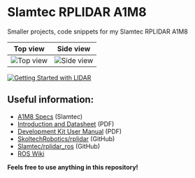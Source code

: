 # Slamtec RPLIDAR A1M8
Smaller projects, code snippets for my Slamtec RPLIDAR A1M8

Top view             |  Side view
:-------------------------:|:-------------------------:
![Top view](https://www.slamtec.com/images/A1-pic-left.png)  |  ![Side view](https://www.slamtec.com/images/A1-pic-right.png)

[![Getting Started with LIDAR](https://i.ibb.co/5hJkhNn/https-i-ytimg-com-vi-Vhb-Fbxy-OI1k-maxresdefault.jpg)](https://youtu.be/VhbFbxyOI1k "Getting Started with LIDAR")

## Useful information:
* [A1M8 Specs] (Slamtec)
* [Introduction and Datasheet] (PDF)
* [Development Kit User Manual] (PDF)
* [SkoltechRobotics/rplidar] (GitHub)
* [Slamtec/rplidar_ros] (GitHub)
* [ROS Wiki]

**Feels free to use anything in this repository!**

[//]:#
[Introduction and Datasheet]: <https://download.slamtec.com/api/download/rplidarkit-a1m8-usermaunal/1.0?lang=en>
[Development Kit User Manual]: <https://download.slamtec.com/api/download/rplidar-a1m8-datasheet/2.3?lang=en>
[SkoltechRobotics/rplidar]: <https://github.com/SkoltechRobotics/rplidar>
[A1M8 Specs]: <https://www.slamtec.com/en/Lidar/A1Spec>
[Slamtec/rplidar_ros]: <https://github.com/slamtec/rplidar_ros>
[ROS Wiki]: <http://wiki.ros.org/rplidar>